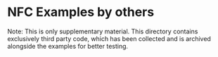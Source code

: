 # NFC Examples by others

Note: This is only supplementary material. This directory contains exclusively third party code, which has been collected and is archived alongside the examples for better testing.
